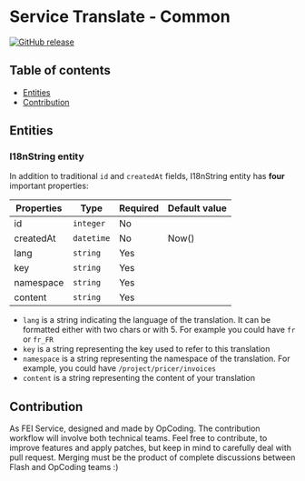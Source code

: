 # Service Translate - Common

[![GitHub release](https://img.shields.io/github/release/flash-global/translate-common.svg?style=for-the-badge)](README.md)

## Table of contents
- [Entities](#entities)
- [Contribution](#contribution)

## Entities

### I18nString entity

In addition to traditional `id` and `createdAt` fields, I18nString entity has **four** important properties:

| Properties    | Type              | Required | Default value |
|---------------|-------------------|----------|---------------|
| id            | `integer`         | No       |               |
| createdAt     | `datetime`        | No       | Now()              |
| lang             | `string`          | Yes       |               |
| key           | `string`          | Yes       |               |
| namespace     | `string`         | Yes       |               |
| content       | `string`         | Yes       |               |
 
* `lang` is a string indicating the language of the translation. It can be formatted either with two chars or with 5. For example you could have `fr` or `fr_FR`
* `key` is a string representing the key used to refer to this translation
* `namespace` is a string representing the namespace of the translation. For example, you could have `/project/pricer/invoices`
* `content` is a string representing the content of your translation


## Contribution
As FEI Service, designed and made by OpCoding. The contribution workflow will involve both technical teams. Feel free to contribute, to improve features and apply patches, but keep in mind to carefully deal with pull request. Merging must be the product of complete discussions between Flash and OpCoding teams :) 
